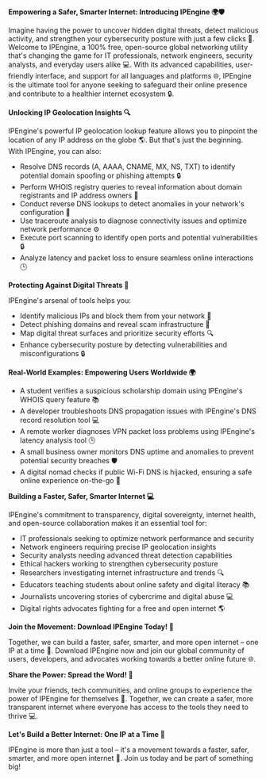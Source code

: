 **Empowering a Safer, Smarter Internet: Introducing IPEngine 🌍🛡️**

Imagine having the power to uncover hidden digital threats, detect malicious activity, and strengthen your cybersecurity posture with just a few clicks 🚀. Welcome to IPEngine, a 100% free, open-source global networking utility that's changing the game for IT professionals, network engineers, security analysts, and everyday users alike 💻. With its advanced capabilities, user-friendly interface, and support for all languages and platforms 🌐, IPEngine is the ultimate tool for anyone seeking to safeguard their online presence and contribute to a healthier internet ecosystem 🔒.

**Unlocking IP Geolocation Insights 🔍**

IPEngine's powerful IP geolocation lookup feature allows you to pinpoint the location of any IP address on the globe 🌎. But that's just the beginning. With IPEngine, you can also:

* Resolve DNS records (A, AAAA, CNAME, MX, NS, TXT) to identify potential domain spoofing or phishing attempts 🔒
* Perform WHOIS registry queries to reveal information about domain registrants and IP address owners 📡
* Conduct reverse DNS lookups to detect anomalies in your network's configuration 🤔
* Use traceroute analysis to diagnose connectivity issues and optimize network performance ⚙️
* Execute port scanning to identify open ports and potential vulnerabilities 🔒
* Analyze latency and packet loss to ensure seamless online interactions 🕒

**Protecting Against Digital Threats 🔐**

IPEngine's arsenal of tools helps you:

* Identify malicious IPs and block them from your network 🚫
* Detect phishing domains and reveal scam infrastructure 💸
* Map digital threat surfaces and prioritize security efforts 🔍
* Enhance cybersecurity posture by detecting vulnerabilities and misconfigurations 🔒

**Real-World Examples: Empowering Users Worldwide 🌍**

* A student verifies a suspicious scholarship domain using IPEngine's WHOIS query feature 📚
* A developer troubleshoots DNS propagation issues with IPEngine's DNS record resolution tool 💻
* A remote worker diagnoses VPN packet loss problems using IPEngine's latency analysis tool 🕒
* A small business owner monitors DNS uptime and anomalies to prevent potential security breaches 🛡️
* A digital nomad checks if public Wi-Fi DNS is hijacked, ensuring a safe online experience on-the-go 📱

**Building a Faster, Safer, Smarter Internet 💻**

IPEngine's commitment to transparency, digital sovereignty, internet health, and open-source collaboration makes it an essential tool for:

* IT professionals seeking to optimize network performance and security
* Network engineers requiring precise IP geolocation insights
* Security analysts needing advanced threat detection capabilities
* Ethical hackers working to strengthen cybersecurity posture
* Researchers investigating internet infrastructure and trends 🔍
* Educators teaching students about online safety and digital literacy 📚
* Journalists uncovering stories of cybercrime and digital abuse 💻
* Digital rights advocates fighting for a free and open internet 🌎

**Join the Movement: Download IPEngine Today! 🚀**

Together, we can build a faster, safer, smarter, and more open internet – one IP at a time 🔗. Download IPEngine now and join our global community of users, developers, and advocates working towards a better online future 🌐.

**Share the Power: Spread the Word! 📢**

Invite your friends, tech communities, and online groups to experience the power of IPEngine for themselves 🤝. Together, we can create a safer, more transparent internet where everyone has access to the tools they need to thrive 💻.

**Let's Build a Better Internet: One IP at a Time 🔗**

IPEngine is more than just a tool – it's a movement towards a faster, safer, smarter, and more open internet 🚀. Join us today and be part of something big!